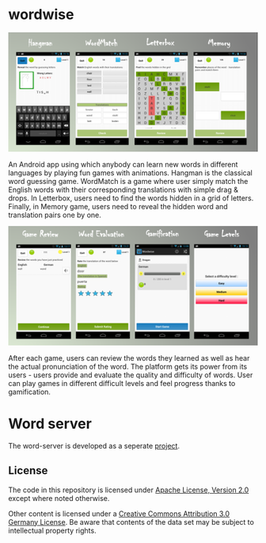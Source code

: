 wordwise
========

![wordwise screenshot](/hero.png) 

An Android app using which anybody can learn new words in different languages by playing fun games with animations. Hangman is the classical word guessing game. WordMatch is a game where user simply match the English words with their corresponding translations with simple drag & drops. In Letterbox, users need to find the words hidden in a grid of letters. Finally, in Memory game, users need to reveal the hidden word and translation pairs one by one. 


![wordwise screenshot](/hero2.png) 

After each game, users can review the words they learned as well as hear the actual pronunciation of the word. The platform gets its power from its users - users provide and evaluate the quality and difficulty of words. User can play games in different difficult levels and feel progress thanks to gamification.

Word server
===========
The word-server is developed as a seperate [project](https://github.com/Giovanni-Maia/wordwise-server).

License
-------

The code in this repository is licensed under [Apache License, Version 2.0](/LICENSE.txt) except where noted otherwise.

Other content is licensed under a [Creative Commons Attribution 3.0 Germany License](http://creativecommons.org/licenses/by/3.0/de/deed.en_US). Be aware that contents of the data set may be subject to intellectual property rights.
